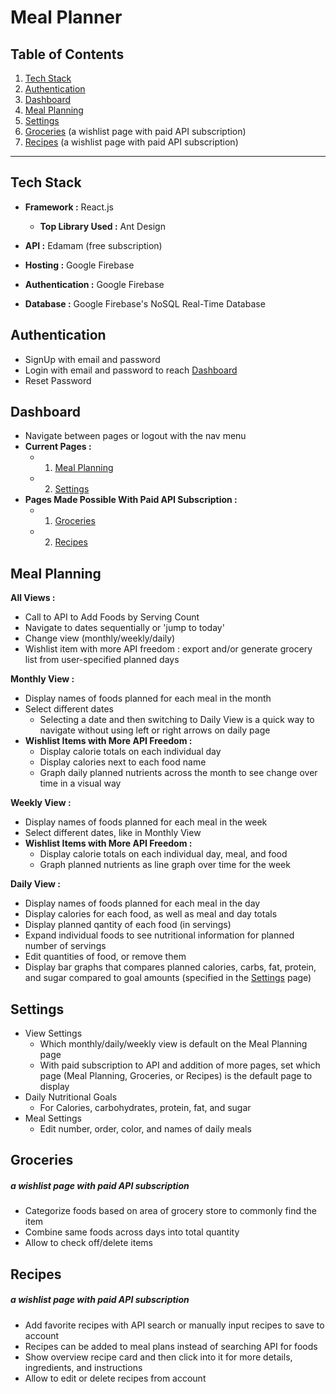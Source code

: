 # Meal Planner

## Table of Contents

1. [Tech Stack](#tech-stack)
2. [Authentication](#authentication)
3. [Dashboard](#dashboard)
4. [Meal Planning](#meal-planning)
5. [Settings](#settings)
6. [Groceries](#groceries) (a wishlist page with paid API subscription)
7. [Recipes](#recipes) (a wishlist page with paid API subscription)

---

## Tech Stack

- **Framework :** React.js

  - **Top Library Used :** Ant Design

- **API :** Edamam (free subscription)

- **Hosting :** Google Firebase

- **Authentication :** Google Firebase

- **Database :** Google Firebase's NoSQL Real-Time Database

## Authentication

- SignUp with email and password
- Login with email and password to reach [Dashboard](#dashboard)
- Reset Password

## Dashboard

- Navigate between pages or logout with the nav menu
- **Current Pages :**
  - 1. [Meal Planning](#meal-planning)
  - 2. [Settings](#settings)
- **Pages Made Possible With Paid API Subscription :**
  - 1. [Groceries](#groceries)
  - 2. [Recipes](#recipes)

## Meal Planning

**All Views :**

- Call to API to Add Foods by Serving Count
- Navigate to dates sequentially or 'jump to today'
- Change view (monthly/weekly/daily)
- Wishlist item with more API freedom : export and/or generate grocery list from user-specified planned days

**Monthly View :**

- Display names of foods planned for each meal in the month
- Select different dates
  - Selecting a date and then switching to Daily View is a quick way to navigate without using left or right arrows on daily page
- **Wishlist Items with More API Freedom :**
  - Display calorie totals on each individual day
  - Display calories next to each food name
  - Graph daily planned nutrients across the month to see change over time in a visual way

**Weekly View :**

- Display names of foods planned for each meal in the week
- Select different dates, like in Monthly View
- **Wishlist Items with More API Freedom :**
  - Display calorie totals on each individual day, meal, and food
  - Graph planned nutrients as line graph over time for the week

**Daily View :**

- Display names of foods planned for each meal in the day
- Display calories for each food, as well as meal and day totals
- Display planned qantity of each food (in servings)
- Expand individual foods to see nutritional information for planned number of servings
- Edit quantities of food, or remove them
- Display bar graphs that compares planned calories, carbs, fat, protein, and sugar compared to goal amounts (specified in the [Settings](#settings) page)

## Settings

- View Settings
  - Which monthly/daily/weekly view is default on the Meal Planning page
  - With paid subscription to API and addition of more pages, set which page (Meal Planning, Groceries, or Recipes) is the default page to display
- Daily Nutritional Goals
  - For Calories, carbohydrates, protein, fat, and sugar
- Meal Settings
  - Edit number, order, color, and names of daily meals

## Groceries

##### _a wishlist page with paid API subscription_

- Categorize foods based on area of grocery store to commonly find the item
- Combine same foods across days into total quantity
- Allow to check off/delete items

## Recipes

##### _a wishlist page with paid API subscription_

- Add favorite recipes with API search or manually input recipes to save to account
- Recipes can be added to meal plans instead of searching API for foods
- Show overview recipe card and then click into it for more details, ingredients, and instructions
- Allow to edit or delete recipes from account
